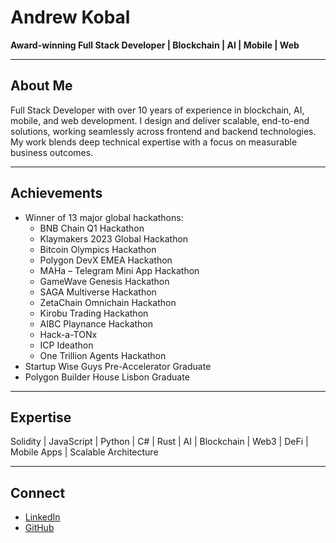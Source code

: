 # Andrew Kobal

**Award-winning Full Stack Developer | Blockchain | AI | Mobile | Web**

---

## About Me
Full Stack Developer with over 10 years of experience in blockchain, AI, mobile, and web development. I design and deliver scalable, end-to-end solutions, working seamlessly across frontend and backend technologies. My work blends deep technical expertise with a focus on measurable business outcomes.

---

## Achievements
- Winner of 13 major global hackathons:
  - BNB Chain Q1 Hackathon
  - Klaymakers 2023 Global Hackathon
  - Bitcoin Olympics Hackathon
  - Polygon DevX EMEA Hackathon
  - MAHa – Telegram Mini App Hackathon
  - GameWave Genesis Hackathon
  - SAGA Multiverse Hackathon
  - ZetaChain Omnichain Hackathon
  - Kirobu Trading Hackathon
  - AIBC Playnance Hackathon
  - Hack-a-TONx
  - ICP Ideathon
  - One Trillion Agents Hackathon
- Startup Wise Guys Pre-Accelerator Graduate
- Polygon Builder House Lisbon Graduate

---

## Expertise
Solidity | JavaScript | Python | C# | Rust | AI | Blockchain | Web3 | DeFi | Mobile Apps | Scalable Architecture

---

## Connect
- [LinkedIn](https://www.linkedin.com/in/andrew-kobal/)
- [GitHub](https://github.com/andreykobal)

